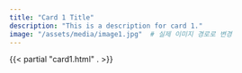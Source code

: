 ```yaml
---
title: "Card 1 Title"
description: "This is a description for card 1."
image: "/assets/media/image1.jpg"  # 실제 이미지 경로로 변경
---
```

{{< partial "card1.html" . >}}